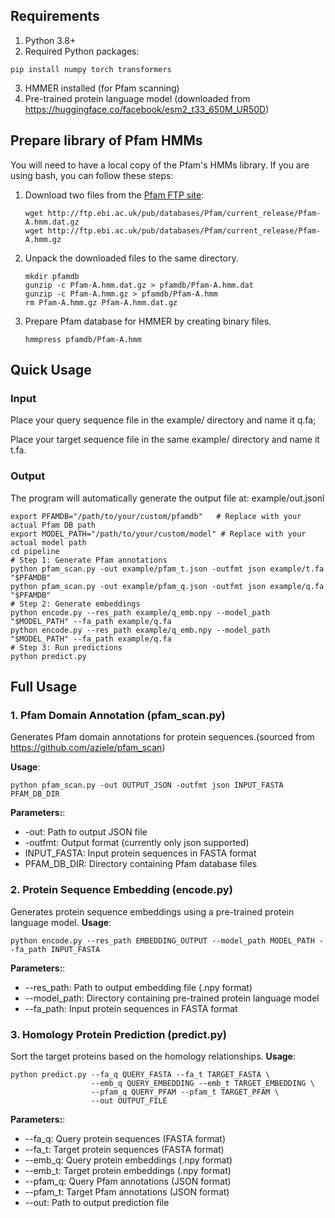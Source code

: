 ## Requirements
1. Python 3.8+
2. Required Python packages:

```
pip install numpy torch transformers
```
3. HMMER installed (for Pfam scanning)
4. Pre-trained protein language model (downloaded from https://huggingface.co/facebook/esm2_t33_650M_UR50D)
## Prepare library of Pfam HMMs

You will need to have a local copy of the Pfam's HMMs library. If you are using bash, you can follow these steps:

1. Download two files from the [Pfam FTP site](ftp://ftp.ebi.ac.uk/pub/databases/Pfam/current_release/):

	```
	wget http://ftp.ebi.ac.uk/pub/databases/Pfam/current_release/Pfam-A.hmm.dat.gz
	wget http://ftp.ebi.ac.uk/pub/databases/Pfam/current_release/Pfam-A.hmm.gz
	```

2. Unpack the downloaded files to the same directory.

	```
	mkdir pfamdb
	gunzip -c Pfam-A.hmm.dat.gz > pfamdb/Pfam-A.hmm.dat
	gunzip -c Pfam-A.hmm.gz > pfamdb/Pfam-A.hmm
	rm Pfam-A.hmm.gz Pfam-A.hmm.dat.gz
	```

3. Prepare Pfam database for HMMER by creating binary files.
  
	```
	hmmpress pfamdb/Pfam-A.hmm
	```
## Quick Usage
### Input
Place your query sequence file in the example/ directory and name it q.fa;

Place your target sequence file in the same example/ directory and name it t.fa.
### Output
The program will automatically generate the output file at:
example/out.jsonl
```
export PFAMDB="/path/to/your/custom/pfamdb"   # Replace with your actual Pfam DB path
export MODEL_PATH="/path/to/your/custom/model" # Replace with your actual model path
cd pipeline
# Step 1: Generate Pfam annotations 
python pfam_scan.py -out example/pfam_t.json -outfmt json example/t.fa "$PFAMDB"
python pfam_scan.py -out example/pfam_q.json -outfmt json example/q.fa "$PFAMDB"
# Step 2: Generate embeddings 
python encode.py --res_path example/q_emb.npy --model_path "$MODEL_PATH" --fa_path example/q.fa
python encode.py --res_path example/q_emb.npy --model_path "$MODEL_PATH" --fa_path example/q.fa
# Step 3: Run predictions
python predict.py
```
## Full Usage
### 1. Pfam Domain Annotation (pfam_scan.py)
Generates Pfam domain annotations for protein sequences.(sourced from https://github.com/aziele/pfam_scan)

**Usage**:
```
python pfam_scan.py -out OUTPUT_JSON -outfmt json INPUT_FASTA PFAM_DB_DIR
```
**Parameters:**:
- -out: Path to output JSON file
- -outfmt: Output format (currently only json supported)
- INPUT_FASTA: Input protein sequences in FASTA format
- PFAM_DB_DIR: Directory containing Pfam database files
### 2. Protein Sequence Embedding (encode.py)
Generates protein sequence embeddings using a pre-trained protein language model.
**Usage**:
```
python encode.py --res_path EMBEDDING_OUTPUT --model_path MODEL_PATH --fa_path INPUT_FASTA
```
**Parameters:**:
- --res_path: Path to output embedding file (.npy format)
- --model_path: Directory containing pre-trained protein language model
- --fa_path: Input protein sequences in FASTA format
### 3. Homology Protein Prediction (predict.py)
Sort the target proteins based on the homology relationships.
**Usage**:
```
python predict.py --fa_q QUERY_FASTA --fa_t TARGET_FASTA \
                  --emb_q QUERY_EMBEDDING --emb_t TARGET_EMBEDDING \
                  --pfam_q QUERY_PFAM --pfam_t TARGET_PFAM \
                  --out OUTPUT_FILE
```
**Parameters:**:
- --fa_q: Query protein sequences (FASTA format)
- --fa_t: Target protein sequences (FASTA format)
- --emb_q: Query protein embeddings (.npy format)
- --emb_t: Target protein embeddings (.npy format)
- --pfam_q: Query Pfam annotations (JSON format)
- --pfam_t: Target Pfam annotations (JSON format)
- --out: Path to output prediction file